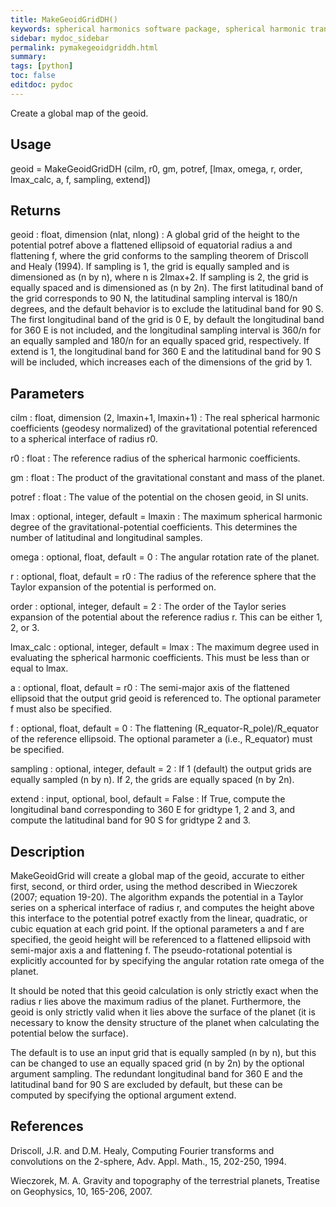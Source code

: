 ```yaml
---
title: MakeGeoidGridDH()
keywords: spherical harmonics software package, spherical harmonic transform, legendre functions, multitaper spectral analysis, Python, gravity, magnetic field
sidebar: mydoc_sidebar
permalink: pymakegeoidgriddh.html
summary:
tags: [python]
toc: false
editdoc: pydoc
---
```


Create a global map of the geoid.

## Usage

geoid = MakeGeoidGridDH (cilm, r0, gm, potref, [lmax, omega, r, order, lmax_calc, a, f, sampling, extend])

## Returns

geoid : float, dimension (nlat, nlong)
:   A global grid of the height to the potential potref above a flattened ellipsoid of equatorial radius a and flattening f, where the grid conforms to the sampling theorem of Driscoll and Healy (1994). If sampling is 1, the grid is equally sampled and is dimensioned as (n by n), where n is 2lmax+2. If sampling is 2, the grid is equally spaced and is dimensioned as (n by 2n). The first latitudinal band of the grid corresponds to 90 N, the latitudinal sampling interval is 180/n degrees, and the default behavior is to exclude the latitudinal band for 90 S. The first longitudinal band of the grid is 0 E, by default the longitudinal band for 360 E is not included, and the longitudinal sampling interval is 360/n for an equally sampled and 180/n for an equally spaced grid, respectively. If extend is 1, the longitudinal band for 360 E and the latitudinal band for 90 S will be included, which increases each of the dimensions of the grid by 1.

## Parameters

cilm : float, dimension (2, lmaxin+1, lmaxin+1)
:   The real spherical harmonic coefficients (geodesy normalized) of the gravitational potential referenced to a spherical interface of radius r0.

r0 : float
:   The reference radius of the spherical harmonic coefficients.

gm : float
:   The product of the gravitational constant and mass of the planet.

potref : float
:   The value of the potential on the chosen geoid, in SI units.

lmax : optional, integer, default = lmaxin
:   The maximum spherical harmonic degree of the gravitational-potential coefficients. This determines the number of latitudinal and longitudinal samples.

omega : optional, float, default = 0
:   The angular rotation rate of the planet.

r : optional, float, default = r0
:   The radius of the reference sphere that the Taylor expansion of the potential is performed on.

order : optional, integer, default = 2
:   The order of the Taylor series expansion of the potential about the reference radius r. This can be either 1, 2, or 3.

lmax_calc : optional, integer, default = lmax
:   The maximum degree used in evaluating the spherical harmonic coefficients. This must be less than or equal to lmax.

a : optional, float, default = r0
:   The semi-major axis of the flattened ellipsoid that the output grid geoid is referenced to. The optional parameter f must also be specified.

f : optional, float, default = 0
:   The flattening (R_equator-R_pole)/R_equator of the reference ellipsoid. The optional parameter a (i.e., R_equator) must be specified.

sampling : optional, integer, default = 2
:   If 1 (default) the output grids are equally sampled (n by n). If 2, the grids are equally spaced (n by 2n).

extend : input, optional, bool, default = False
:   If True, compute the longitudinal band corresponding to 360 E for gridtype 1, 2 and 3, and compute the latitudinal band for 90 S for gridtype 2 and 3.

## Description

MakeGeoidGrid will create a global map of the geoid, accurate to either first, second, or third order, using the method described in Wieczorek (2007; equation 19-20). The algorithm expands the potential in a Taylor series on a spherical interface of radius r, and computes the height above this interface to the potential potref exactly from the linear, quadratic, or cubic equation at each grid point. If the optional parameters a and f are specified, the geoid height will be referenced to a flattened ellipsoid with semi-major axis a and flattening f. The pseudo-rotational potential is explicitly accounted for by specifying the angular rotation rate omega of the planet.

It should be noted that this geoid calculation is only strictly exact when the radius r lies above the maximum radius of the planet. Furthermore, the geoid is only strictly valid when it lies above the surface of the planet (it is necessary to know the density structure of the planet when calculating the potential below the surface).

The default is to use an input grid that is equally sampled (n by n), but this can be changed to use an equally spaced grid (n by 2n) by the optional argument sampling. The redundant longitudinal band for 360 E and the latitudinal band for 90 S are excluded by default, but these can be computed by specifying the optional argument extend.

## References

Driscoll, J.R. and D.M. Healy, Computing Fourier transforms and convolutions on the 2-sphere, Adv. Appl. Math., 15, 202-250, 1994.

Wieczorek, M. A. Gravity and topography of the terrestrial planets, Treatise on Geophysics, 10, 165-206, 2007.

